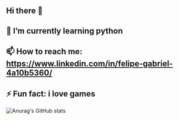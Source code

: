 ## Hi there 👋
## 🌱 I’m currently learning python
## 📫 How to reach me: https://www.linkedin.com/in/felipe-gabriel-4a10b5360/
## ⚡ Fun fact: i love games
![Anurag's GitHub stats](https://github-readme-stats.vercel.app/api?username=felipe0762&theme=blue-green_icons=true)
